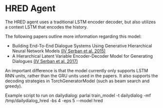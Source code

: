 # HRED Agent
The HRED agent uses a traditional LSTM encoder decoder, but also utilizes a context LSTM that encodes the history.

The following papers outline more information regarding this model:
  - Building End-To-End Dialogue Systems Using Generative Hierarchical Neural Network Models [(IV Serban et al. 2015)](https://arxiv.org/abs/1507.04808)
  - A Hierarchical Latent Variable Encoder-Decoder Model for Generating Dialogues
    [(IV Serban et al. 2017)](http://www.cs.toronto.edu/~lcharlin/papers/vhred_aaai17.pdf)

An important difference is that the model currently only supports LSTM RNN units, rather than the GRU units used in the papers. It also supports the decoding strategies in TorchGeneratorModel (such as beam search and greedy).

Example script to run on dailydialog:
parlai train_model -t dailydialog -mf /tmp/dailydialog_hred -bs 4 -eps 5 --model hred

